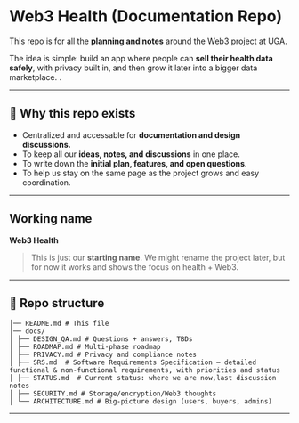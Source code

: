 # Web3 Health (Documentation Repo)

This repo is for all the **planning and notes** around the Web3 project at UGA. 

The idea is simple: build an app where people can **sell their health data safely**, with privacy built in, and then grow it later into a bigger data marketplace.  .  

---

## 🎯 Why this repo exists
- Centralized and accessable for **documentation and design discussions.**  
- To keep all our **ideas, notes, and discussions** in one place.  
- To write down the **initial plan, features, and open questions**.  
- To help us stay on the same page as the project grows and easy coordination.  

---

## Working name
**Web3 Health**  
> This is just our **starting name**. We might rename the project later, but for now it works and shows the focus on health + Web3.  

---


## 📂 Repo structure
```
│── README.md # This file
│── docs/
│ ├── DESIGN_QA.md # Questions + answers, TBDs
│ ├── ROADMAP.md # Multi-phase roadmap
│ ├── PRIVACY.md # Privacy and compliance notes
│ ├── SRS.md  # Software Requirements Specification – detailed functional & non-functional requirements, with priorities and status
│ ├── STATUS.md  # Current status: where we are now,last discussion notes
│ ├── SECURITY.md # Storage/encryption/Web3 thoughts
│ └── ARCHITECTURE.md # Big-picture design (users, buyers, admins)
```
---

